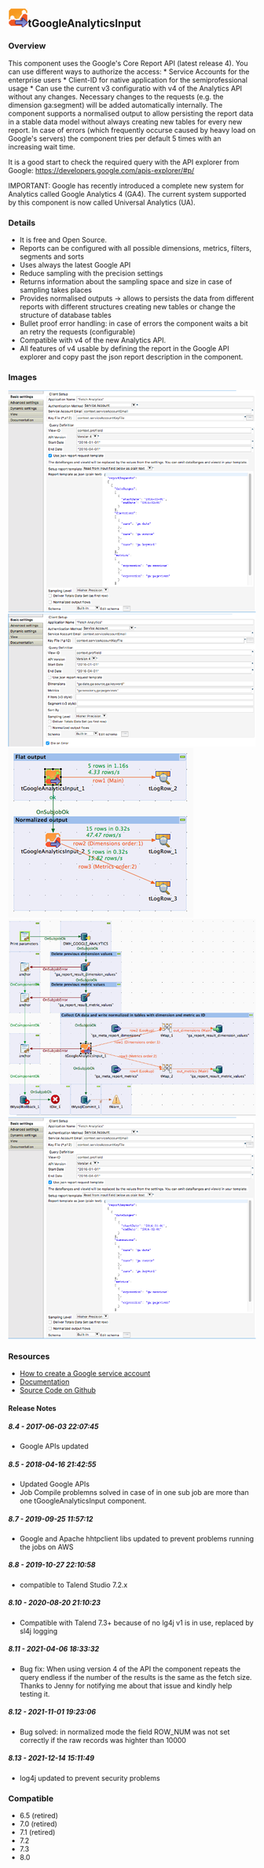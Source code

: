 ## <img src='./logo.jpg' width='40' height='40'>tGoogleAnalyticsInput

### Overview
This component uses the Google's Core Report API (latest release 4).
You can use different ways to authorize the access:
    * Service Accounts for the enterprise users
    * Client-ID for native application for the semiprofessional usage
    * Can use the current v3 configuratio with v4 of the Analytics API without any changes. Necessary changes to the requests (e.g. the dimension ga:segment) will be added automatically internally. 
The component supports a normalised output to allow persisting the report data in a stable data model without always creating new tables for every new report.
In case of errors (which frequently occurse caused by heavy load on Google's servers) the component tries per default 5 times with an increasing wait time.

It is a good start to check the required query with the API explorer from Google: https://developers.google.com/apis-explorer/#p/

IMPORTANT:
Google has recently introduced a complete new system for Analytics called Google Analytics 4 (GA4). The current system supported by this component is now called Universal Analytics (UA).
### Details
* It is free and Open Source.
* Reports can be configured with all possible dimensions, metrics, filters, segments and sorts
* Uses always the latest Google API
* Reduce sampling with the precision settings
* Returns information about the sampling space and size in case of sampling takes places
* Provides normalised outputs -> allows to persists the data from different reports with different structures creating new tables or change the structure of database tables
* Bullet proof error handling: in case of errors the component waits a bit an retry the requests (configurable)
* Compatible with v4 of the new Analytics API.
* All features of v4 usable by defining the report in the Google API explorer and copy past the json report description in the component.
### Images
<a href='./screenshots/v_8.8__32.jpg'><img src='./screenshots/v_8.8__32.jpg' ></a>
<a href='./screenshots/v_8.8__31.jpg'><img src='./screenshots/v_8.8__31.jpg' ></a>
<a href='./screenshots/v_8.8__30.jpg'><img src='./screenshots/v_8.8__30.jpg' ></a>
<a href='./screenshots/v_8.8__29.jpg'><img src='./screenshots/v_8.8__29.jpg' ></a>
<a href='./screenshots/v_8.7__28.jpg'><img src='./screenshots/v_8.7__28.jpg' ></a>


### Resources
 * <a href=http://jan-lolling.de/talend/howtos/google_service_account/create-a-google-service-account.html>How to create a Google service account</a>
 * <a href=http://jan-lolling.de/talend/components/help/tGoogleAnalyticsInput.pdf>Documentation</a>
 * <a href=https://github.com/jlolling/talendcomp_tGoogleAnalyticsInput>Source Code on Github</a>

#### Release Notes

##### 8.4 - 2017-06-03 22:07:45
* Google APIs updated
##### 8.5 - 2018-04-16 21:42:55
* Updated Google APIs
* Job Compile problemns solved in case of in one sub job are more than one tGoogleAnalyticsInput component.
##### 8.7 - 2019-09-25 11:57:12
* Google and Apache hhtpclient libs updated to prevent problems running the jobs on AWS
##### 8.8 - 2019-10-27 22:10:58
* compatible to Talend Studio 7.2.x
##### 8.10 - 2020-08-20 21:10:23
* Compatible with Talend 7.3+ because of no lg4j v1 is in use, replaced by sl4j logging
##### 8.11 - 2021-04-06 18:33:32
* Bug fix: When using version 4 of the API the component repeats the query endless if the number of the results is the same as the fetch size. Thanks to Jenny for notifying me about that issue and kindly help testing it.
##### 8.12 - 2021-11-01 19:23:06
* Bug solved: in normalized mode the field ROW_NUM was not set correctly if the raw records was highter than 10000
##### 8.13 - 2021-12-14 15:11:49
* log4j updated to prevent security problems
### Compatible
 - 6.5 (retired)
 -  7.0 (retired)
 -  7.1 (retired)
 - 7.2
 - 7.3
 - 8.0